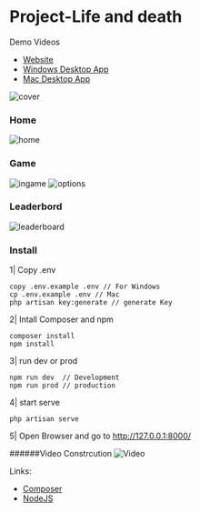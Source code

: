 # Project-Life and death
Demo Videos 
- [Website](https://www.youtube.com/watch?v=WewHQCAEz1s&list=PLY6Og4oKy_DeqpGm1sZ_c1Dq_iQpcbOP3&index=1) 
- [Windows Desktop App](https://www.youtube.com/watch?v=yK_vE1D4nzM&list=PLY6Og4oKy_DeqpGm1sZ_c1Dq_iQpcbOP3&index=2) 
- [Mac Desktop App](https://www.youtube.com/watch?v=1jY8KEJegw0&list=PLY6Og4oKy_DeqpGm1sZ_c1Dq_iQpcbOP3&index=3) 

![cover](public/images/projectimg/cover.jpg)
### Home
![home](public/images/projectimg/home.jpg)
### Game
![ingame](public/images/projectimg/ingame.jpg)
![options](public/images/projectimg/options.jpg)
### Leaderbord
![leaderboard](public/images/projectimg/leaderboard.jpg)



### Install

1| Copy .env
    
    
    copy .env.example .env // For Windows
    cp .env.example .env // Mac
    php artisan key:generate // generate Key


2| Intall Composer and npm


    composer install 
    npm install


3| run dev or prod

    npm run dev  // Development
    npm run prod // production

4| start serve
    
    php artisan serve
    
5| Open Browser and go to
   http://127.0.0.1:8000/


######Video Constrcution
![Video](video_constructuon.png)


Links:
- [Composer](https://getcomposer.org/)
- [NodeJS](https://nodejs.org/en/)
